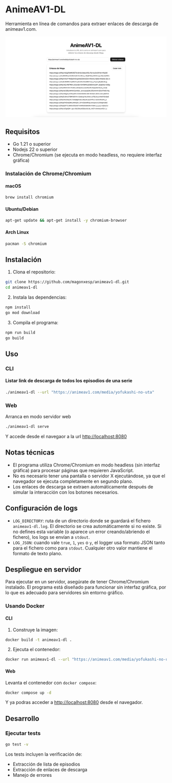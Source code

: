 # AnimeAV1-DL

Herramienta en línea de comandos para extraer enlaces de descarga de animeav1.com.

![](./docs/img/preview.png)

## Requisitos

- Go 1.21 o superior
- Nodejs 22 o superior
- Chrome/Chromium (se ejecuta en modo headless, no requiere interfaz gráfica)

### Instalación de Chrome/Chromium

#### macOS
```bash
brew install chromium
```

#### Ubuntu/Debian
```bash
apt-get update && apt-get install -y chromium-browser
```

#### Arch Linux
```bash
pacman -S chromium
```

## Instalación

1. Clona el repositorio:
```bash
git clone https://github.com/magonxesp/animeav1-dl.git
cd animeav1-dl
```

2. Instala las dependencias:
```bash
npm install
go mod download
```

3. Compila el programa:
```bash
npm run build
go build
```

## Uso

### CLI

#### Listar link de descarga de todos los episodios de una serie

```bash
./animeav1-dl --url "https://animeav1.com/media/yofukashi-no-uta"
```

### Web

Arranca en modo servidor web

```bash
./animeav1-dl serve
```

Y accede desde el navegaor a la url [http://localhost:8080](http://localhost:8080)

## Notas técnicas

- El programa utiliza Chrome/Chromium en modo headless (sin interfaz gráfica) para procesar páginas que requieren JavaScript.
- No es necesario tener una pantalla o servidor X ejecutándose, ya que el navegador se ejecuta completamente en segundo plano.
- Los enlaces de descarga se extraen automáticamente después de simular la interacción con los botones necesarios.

## Configuración de logs

- `LOG_DIRECTORY`: ruta de un directorio donde se guardará el fichero `animeav1-dl.log`. El directorio se crea automáticamente si no existe. Si no defines esta variable (o aparece un error creando/abriendo el fichero), los logs se envían a `stdout`.
- `LOG_JSON`: cuando vale `true`, `1`, `yes` o `y`, el logger usa formato JSON tanto para el fichero como para `stdout`. Cualquier otro valor mantiene el formato de texto plano.

## Despliegue en servidor

Para ejecutar en un servidor, asegúrate de tener Chrome/Chromium instalado. El programa está diseñado para funcionar sin interfaz gráfica, por lo que es adecuado para servidores sin entorno gráfico.

### Usando Docker

#### CLI

1. Construye la imagen:
```bash
docker build -t animeav1-dl .
```

2. Ejecuta el contenedor:
```bash
docker run animeav1-dl --url "https://animeav1.com/media/yofukashi-no-uta"
```

#### Web

Levanta el contenedor con `docker compose`:

```bash
docker compose up -d
```

Y ya podras acceder a [http://localhost:8080](http://localhost:8080) desde el navegador.

## Desarrollo

### Ejecutar tests
```bash
go test -v
```

Los tests incluyen la verificación de:
- Extracción de lista de episodios
- Extracción de enlaces de descarga
- Manejo de errores
